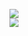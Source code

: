 [![](https://img.shields.io/badge/Made%20With-Github%20Spray-lightgrey.svg?style=for-the-badge&logo=github)](https://github.com/Annihil/github-spray#2825)  
[![](https://i.imgur.com/2DrTn0Z.gif)](https://github.com/Annihil/github-spray)